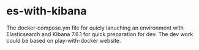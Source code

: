 # es-with-kibana

The docker-compose.ym file for quicly lanuching an environment with Elasticsearch and Kibana 7.6.1 for quick preparation for dev.
The dev work could be based on play-with-docker website.
